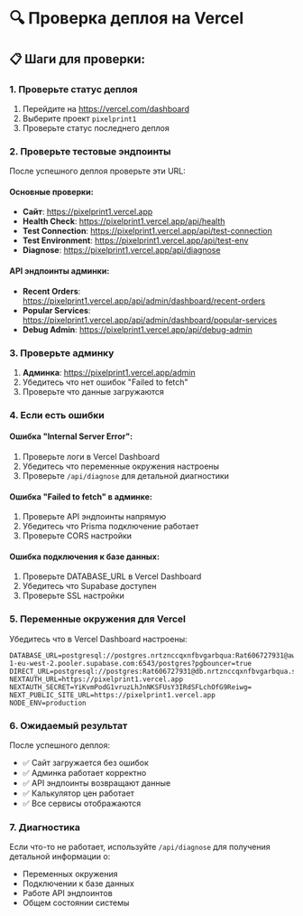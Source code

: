 # 🔍 Проверка деплоя на Vercel

## 📋 Шаги для проверки:

### 1. Проверьте статус деплоя
1. Перейдите на https://vercel.com/dashboard
2. Выберите проект `pixelprint1`
3. Проверьте статус последнего деплоя

### 2. Проверьте тестовые эндпоинты

После успешного деплоя проверьте эти URL:

#### Основные проверки:
- **Сайт**: https://pixelprint1.vercel.app
- **Health Check**: https://pixelprint1.vercel.app/api/health
- **Test Connection**: https://pixelprint1.vercel.app/api/test-connection
- **Test Environment**: https://pixelprint1.vercel.app/api/test-env
- **Diagnose**: https://pixelprint1.vercel.app/api/diagnose

#### API эндпоинты админки:
- **Recent Orders**: https://pixelprint1.vercel.app/api/admin/dashboard/recent-orders
- **Popular Services**: https://pixelprint1.vercel.app/api/admin/dashboard/popular-services
- **Debug Admin**: https://pixelprint1.vercel.app/api/debug-admin

### 3. Проверьте админку

1. **Админка**: https://pixelprint1.vercel.app/admin
2. Убедитесь что нет ошибок "Failed to fetch"
3. Проверьте что данные загружаются

### 4. Если есть ошибки

#### Ошибка "Internal Server Error":
1. Проверьте логи в Vercel Dashboard
2. Убедитесь что переменные окружения настроены
3. Проверьте `/api/diagnose` для детальной диагностики

#### Ошибка "Failed to fetch" в админке:
1. Проверьте API эндпоинты напрямую
2. Убедитесь что Prisma подключение работает
3. Проверьте CORS настройки

#### Ошибка подключения к базе данных:
1. Проверьте DATABASE_URL в Vercel Dashboard
2. Убедитесь что Supabase доступен
3. Проверьте SSL настройки

### 5. Переменные окружения для Vercel

Убедитесь что в Vercel Dashboard настроены:

```
DATABASE_URL=postgresql://postgres.nrtznccqxnfbvgarbqua:Rat606727931@aws-1-eu-west-2.pooler.supabase.com:6543/postgres?pgbouncer=true
DIRECT_URL=postgresql://postgres:Rat606727931@db.nrtznccqxnfbvgarbqua.supabase.co:5432/postgres
NEXTAUTH_URL=https://pixelprint1.vercel.app
NEXTAUTH_SECRET=YiKvmPodG1vruzLhJnNKSFUsY3IRdSFLchOfG9Reiwg=
NEXT_PUBLIC_SITE_URL=https://pixelprint1.vercel.app
NODE_ENV=production
```

### 6. Ожидаемый результат

После успешного деплоя:
- ✅ Сайт загружается без ошибок
- ✅ Админка работает корректно
- ✅ API эндпоинты возвращают данные
- ✅ Калькулятор цен работает
- ✅ Все сервисы отображаются

### 7. Диагностика

Если что-то не работает, используйте `/api/diagnose` для получения детальной информации о:
- Переменных окружения
- Подключении к базе данных
- Работе API эндпоинтов
- Общем состоянии системы
